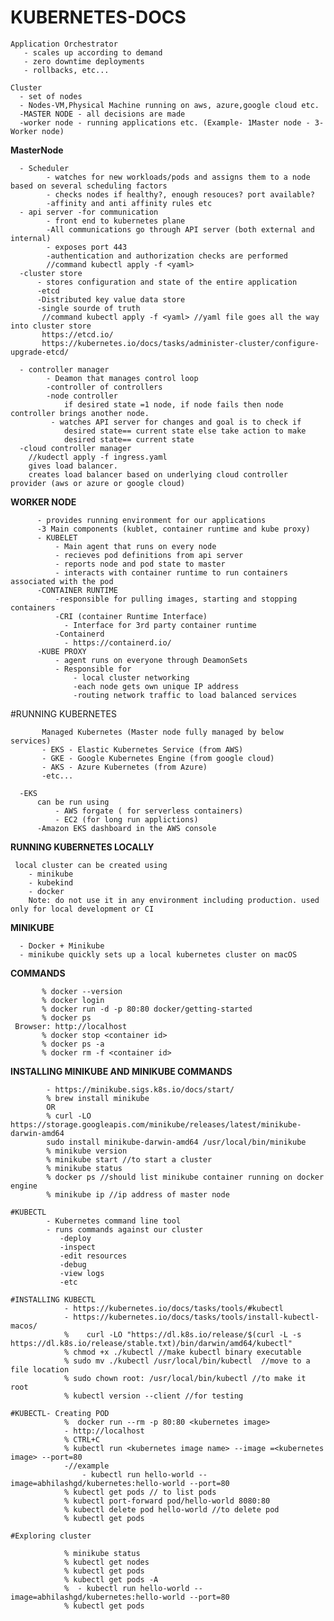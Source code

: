 # KUBERNETES-DOCS

    Application Orchestrator
       - scales up according to demand
       - zero downtime deployments
       - rollbacks, etc...

    Cluster 
      - set of nodes 
      - Nodes-VM,Physical Machine running on aws, azure,google cloud etc.
      -MASTER NODE - all decisions are made
      -worker node - running applications etc. (Example- 1Master node - 3-Worker node)
    
   **MasterNode** 
   
      - Scheduler
            - watches for new workloads/pods and assigns them to a node based on several scheduling factors
            - checks nodes if healthy?, enough resouces? port available?
            -affinity and anti affinity rules etc
      - api server -for communication 
            - front end to kubernetes plane
            -All communications go through API server (both external and internal)
            - exposes port 443
            -authentication and authorization checks are performed
            //command kubectl apply -f <yaml>
      -cluster store
          - stores configuration and state of the entire application
          -etcd
          -Distributed key value data store
          -single sourde of truth
           //command kubectl apply -f <yaml> //yaml file goes all the way into cluster store
           https://etcd.io/
           https://kubernetes.io/docs/tasks/administer-cluster/configure-upgrade-etcd/
          
      - controller manager
            - Deamon that manages control loop
            -controller of controllers
            -node controller
                if desired state =1 node, if node fails then node controller brings another node.
             - watches API server for changes and goal is to check if 
                desired state== current state else take action to make 
                desired state== current state
      -cloud controller manager 
        //kudectl apply -f ingress.yaml
        gives load balancer.
        creates load balancer based on underlying cloud controller provider (aws or azure or google cloud)
        
   **WORKER NODE**
   
          - provides running environment for our applications
          -3 Main components (kublet, container runtime and kube proxy)
          - KUBELET
              - Main agent that runs on every node
              - recieves pod definitions from api server
              - reports node and pod state to master
              - interacts with container runtime to run containers associated with the pod
          -CONTAINER RUNTIME
              -responsible for pulling images, starting and stopping containers
              -CRI (container Runtime Interface)
                - Interface for 3rd party container runtime
              -Containerd
                - https://containerd.io/
          -KUBE PROXY
              - agent runs on everyone through DeamonSets
              - Responsible for
                  - local cluster networking
                  -each node gets own unique IP address
                  -routing network traffic to load balanced services
 
 #RUNNING KUBERNETES
           
           Managed Kubernetes (Master node fully managed by below services)
           - EKS - Elastic Kubernetes Service (from AWS)
           - GKE - Google Kubernetes Engine (from google cloud)
           - AKS - Azure Kubernetes (from Azure)
           -etc...
           
      -EKS 
          can be run using 
              - AWS forgate ( for serverless containers)
              - EC2 (for long run applictions)
          -Amazon EKS dashboard in the AWS console
  
  **RUNNING KUBERNETES LOCALLY**
  
     local cluster can be created using 
        - minikube
        - kubekind
        - docker
        Note: do not use it in any environment including production. used only for local development or CI
        
   **MINIKUBE**
   
      - Docker + Minikube
      - minikube quickly sets up a local kubernetes cluster on macOS
      
   **COMMANDS**
           
           % docker --version
           % docker login
           % docker run -d -p 80:80 docker/getting-started
           % docker ps
     Browser: http://localhost
           % docker stop <container id>
           % docker ps -a
           % docker rm -f <container id>
      
   **INSTALLING MINIKUBE AND MINIKUBE COMMANDS**
   
            - https://minikube.sigs.k8s.io/docs/start/
            % brew install minikube
            OR
            % curl -LO               https://storage.googleapis.com/minikube/releases/latest/minikube-darwin-amd64
            sudo install minikube-darwin-amd64 /usr/local/bin/minikube
            % minikube version  
            % minikube start //to start a cluster
            % minikube status
            % docker ps //should list minikube container running on docker engine
            % minikube ip //ip address of master node
    
    #KUBECTL
            - Kubernetes command line tool
            - runs commands against our cluster
               -deploy
               -inspect
               -edit resources
               -debug
               -view logs
               -etc
               
    #INSTALLING KUBECTL
                - https://kubernetes.io/docs/tasks/tools/#kubectl
                - https://kubernetes.io/docs/tasks/tools/install-kubectl-macos/
                %    curl -LO "https://dl.k8s.io/release/$(curl -L -s https://dl.k8s.io/release/stable.txt)/bin/darwin/amd64/kubectl"
                % chmod +x ./kubectl //make kubectl binary executable
                % sudo mv ./kubectl /usr/local/bin/kubectl  //move to a file location
                % sudo chown root: /usr/local/bin/kubectl //to make it root
                % kubectl version --client //for testing
    
    #KUBECTL- Creating POD 
                %  docker run --rm -p 80:80 <kubernetes image>
                - http://localhost
                % CTRL+C
                % kubectl run <kubernetes image name> --image =<kubernetes image> --port=80 
                -//example 
                    - kubectl run hello-world --image=abhilashgd/kubernetes:hello-world --port=80
                % kubectl get pods // to list pods
                % kubectl port-forward pod/hello-world 8080:80
                % kubectl delete pod hello-world //to delete pod
                % kubectl get pods
    
    #Exploring cluster
               
                % minikube status
                % kubectl get nodes
                % kubectl get pods
                % kubectl get pods -A
                %  - kubectl run hello-world --image=abhilashgd/kubernetes:hello-world --port=80
                % kubectl get pods
                
    
            
    
